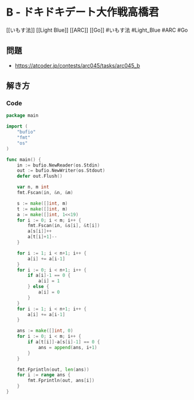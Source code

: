 # B - ドキドキデート大作戦高橋君
[[いもす法]] [[Light Blue]] [[ARC]] [[Go]]
#いもす法 #Light_Blue #ARC #Go 

## 問題
- https://atcoder.jp/contests/arc045/tasks/arc045_b

## 解き方
### Code
```go
package main

import (
	"bufio"
	"fmt"
	"os"
)

func main() {
	in := bufio.NewReader(os.Stdin)
	out := bufio.NewWriter(os.Stdout)
	defer out.Flush()

	var n, m int
	fmt.Fscan(in, &n, &m)

	s := make([]int, m)
	t := make([]int, m)
	a := make([]int, 1<<19)
	for i := 0; i < m; i++ {
		fmt.Fscan(in, &s[i], &t[i])
		a[s[i]]++
		a[t[i]+1]--
	}

	for i := 1; i < n+1; i++ {
		a[i] += a[i-1]
	}
	for i := 0; i < n+1; i++ {
		if a[i]-1 == 0 {
			a[i] = 1
		} else {
			a[i] = 0
		}
	}
	for i := 1; i < n+1; i++ {
		a[i] += a[i-1]
	}

	ans := make([]int, 0)
	for i := 0; i < m; i++ {
		if a[t[i]]-a[s[i]-1] == 0 {
			ans = append(ans, i+1)
		}
	}

	fmt.Fprintln(out, len(ans))
	for i := range ans {
		fmt.Fprintln(out, ans[i])
	}
}
```